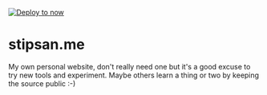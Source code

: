 [![Deploy to now](https://deploy.now.sh/static/button.svg)](https://deploy.now.sh/?repo=https://github.com/stipsan/stipsan.me/tree/master)

# stipsan.me
My own personal website, don't really need one but it's a good excuse to try new tools and experiment. Maybe others learn a thing or two by keeping the source public :-)
